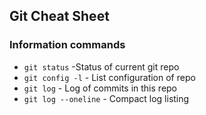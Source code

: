 ## Git Cheat Sheet

### Information commands
* `git status`        -Status of current git repo
* `git config -l`     - List configuration of repo
* `git log` - Log of commits in this repo
* `git log --oneline` - Compact log listing
